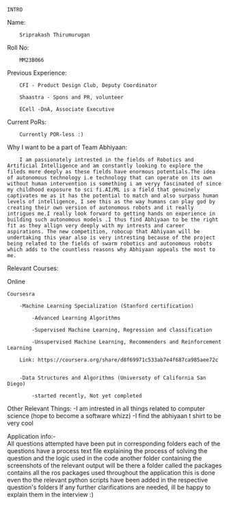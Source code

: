                                                                        INTRO

Name:

        Sriprakash Thirumurugan

Roll No:

        MM23B066

Previous Experience:

        CFI - Product Design Club, Deputy Coordinator

        Shaastra - Spons and PR, volunteer

        ECell -DnA, Associate Executive


Current PoRs:

        Currently POR-less :)
        
Why I want to be a part of Team Abhiyaan:

        I am passionately intrested in the fields of Robotics and Artificial Intelligence and am constantly looking to explore the fileds more deeply as these fields have enormous potentials.The idea of autonomous technology i.e technology that can operate on its own without human intervention is something i am veryy fascinated of since my childhood exposure to sci fi.AI/ML is a field that genuinely captivates me as it has the potential to match and also surpass human levels of intelligence, I see this as the way humans can play god by creating their own version of autonomous robots and it really intrigues me.I really look forward to getting hands on experience in building such autonomous models .I thus find Abhiyaan to be the right fit as they allign very deeply with my intrests and career aspirations. The new competition, robocup that Abhiyaan will be undertaking this year also is very intresting because of the project being related to the fields of swarm robotics and autonomous robots which adds to the countless reasons why Abhiyaan appeals the most to me.

                                                                                                                                                   
Relevant Courses:

Online

    Coursesra
    
        -Machine Learning Specialization (Stanford certification)
        
            -Advanced Learning Algorithms         

            -Supervised Machine Learning, Regression and classification

            -Unsupervised Machine Learning, Recommenders and Reinforcement Learning

        Link: https://coursera.org/share/d8f69971c533ab7e4f687ca985aee72c


        -Data Structures and Algorithms (Universoty of California San Diego)

            -started recently, Not yet completed


Other Relevant Things:
      -I am intrested in all things related to computer science (hope to become a software whizz)
      -I find the abhiyaan t shirt to be very cool 
                                                                                                                                               
 Application info:-                                                                                                                                              
All questions attempted have been put in corresponding folders
each of the questions have a process text file explaining the process of solving the question and the logic used in the code
another folder containing the screenshots of the relevant output will be there
a folder called the packages contains all the ros packages used throughout the application
this is done even tho the relevant python scripts have been added in the respective question's folders
If any further clarifications are needed, ill be happy to explain them in the interview  :)
